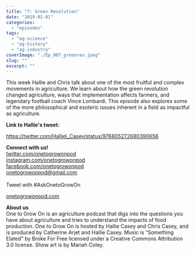 ```yaml
---
title: "7: Green Revolution"
date: "2019-01-01"
categories: 
  - "episodes"
tags: 
  - "ag-science"
  - "ag-history"
  - "ag-industry"
coverImage: "./Ep_007_greenrev.jpeg"
slug: ""
excerpt: ""
---
```


This week Hallie and Chris talk about one of the most fruitful and complex movements in agriculture. We learn about how the green revolution changed agriculture, ways that implementation affects farmers, and legendary football coach Vince Lombardi. This episode also explores some of the more philosophical and esoteric issues inherent in a field as impactful as agriculture.

**Link to Hallie's tweet:**

https://twitter.com/Hallie\_Casey/status/976805272680390656

**Connect with us!**  
[twitter.com/onetogrowonpod](http://twitter.com/onetogrowonpod)  
[instagram.com/onetogrowonpod  
](http://instagram.com/onetogrowonpod)[facebook.com/onetogrowonpod  
](http://facebook.com/onetogrowonpod)[onetogrowonpod@gmail.com  
](mailto:onetogrowonpod@gmail.com)  
Tweet with #AskOnetoGrowOn  
  
[onetogrowonpod.com](http://onetogrowonpod.com/)

**About us**  
One to Grow On is an agriculture podcast that digs into the questions you have about agriculture and tries to understand the impacts of food production. One to Grow On is hosted by Hallie Casey and Chris Casey, and is produced by Catherine Arjet and Hallie Casey. Music is “Something Elated” by Broke For Free licensed under a Creative Commons Attribution 3.0 license. Show art is by Mariah Coley.
